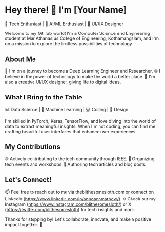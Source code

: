 # Hey there! 👋 I'm [Your Name]

🌟 Tech Enthusiast | 🤖 AI/ML Enthusiast | 🎨 UI/UX Designer

Welcome to my GitHub world! I'm a Computer Science and Engineering student at Mar Athanasius College of Engineering, Kothamangalam, and I'm on a mission to explore the limitless possibilities of technology. 

## About Me

🚀 I'm on a journey to become a Deep Learning Engineer and Researcher.
🌐 I believe in the power of technology to make the world a better place.
🎨 I'm also a creative UI/UX designer, giving life to digital ideas.

## What I Bring to the Table

📊 Data Science | 🧠 Machine Learning | 💻 Coding | 🎨 Design

I'm skilled in PyTorch, Keras, TensorFlow, and love diving into the world of data to extract meaningful insights. When I'm not coding, you can find me crafting beautiful user interfaces that enhance user experiences.

## My Contributions

🌐 Actively contributing to the tech community through IEEE.
🔧 Organizing tech events and workshops.
📝 Authoring tech articles and blog posts.

## Let's Connect!

📫 Feel free to reach out to me via theblithesomesloth.com or connect on Linkedin (https://www.linkedin.com/in/annaannmathew/).
🌐 Check out my Instagram (https://www.instagram.com/blithesomesloth/) or X (https://twitter.com/blithesomesloth) for tech insights and more.

Thanks for stopping by! Let's collaborate, innovate, and make a positive impact together. 🚀
